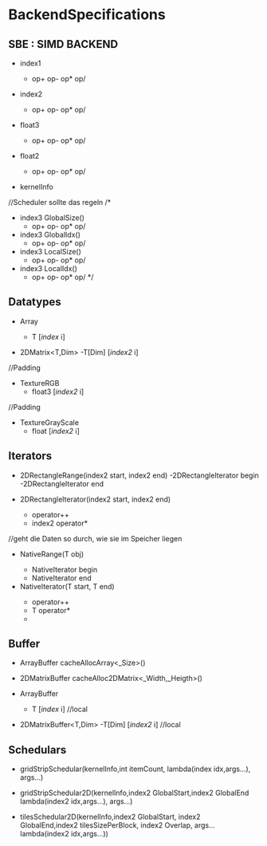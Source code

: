 # BackendSpecifications

## SBE : SIMD BACKEND
- index1
    - op+ op- op* op/ 
- index2
    - op+ op- op* op/
- float3
    - op+ op- op* op/
- float2
    - op+ op- op* op/

- kernelInfo

//Scheduler sollte das regeln
/*
- index3 GlobalSize()
    - op+ op- op* op/
- index3 GlobalIdx()
    - op+ op- op* op/
- index3 LocalSize()
    - op+ op- op* op/
- index3 LocalIdx()
    - op+ op- op* op/
*/

## Datatypes


- Array<T>
    - T [*index* i]  



- 2DMatrix<T,Dim>
    -T[Dim] [*index2* i]  

//Padding
- TextureRGB
    - float3 [*index2* i]

//Padding
- TextureGrayScale
    - float [*index2* i]



## Iterators

- 2DRectangleRange(index2 start, index2 end)
    -2DRectangleIterator begin
    -2DRectangleIterator end

- 2DRectangleIterator(index2 start, index2 end)
    - operator++
    - index2 operator*

//geht die Daten so durch, wie sie im Speicher liegen
- NativeRange<T>(T obj)
    -  NativeIterator<T> begin
    -  NativeIterator<T> end
- NativeIterator<T>(T start, T end)
    - operator++
    - T operator*
    - 
## Buffer

- ArrayBuffer<T> cacheAllocArray<_Size>()

- 2DMatrixBuffer<T> cacheAlloc2DMatrix<_Width,_Heigth>()

- ArrayBuffer<T>
    - T [*index* i] //local

- 2DMatrixBuffer<T,Dim>
    -T[Dim] [*index2* i]  //local

## Schedulars

- gridStripSchedular(kernelInfo,int itemCount,
 lambda(index idx,args...), args...)

- gridStripSchedular2D(kernelInfo,index2 GlobalStart,index2 GlobalEnd
 lambda(index2 idx,args...), args...)

- tilesSchedular2D(kernelInfo,index2 GlobalStart, index2 GlobalEnd,index2 tilesSizePerBlock, index2 Overlap, args...
 lambda(index2 idx,args...))


